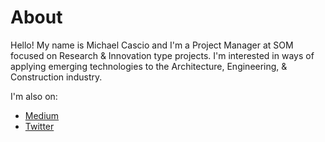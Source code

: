 # About

Hello! My name is Michael Cascio and I'm a Project Manager at SOM focused on Research & Innovation type projects. I'm interested in ways of applying emerging technologies to the Architecture, Engineering, & Construction industry.

I'm also on:
- [Medium](https://medium.com/@michael.cascio)
- [Twitter](https://twitter.com/MCasiyo)
